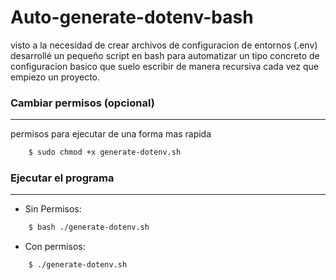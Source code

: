 Auto-generate-dotenv-bash
===
visto a la necesidad de crear archivos de configuracion de entornos (.env) desarrollé un pequeño script en bash para automatizar un tipo concreto de configuracion basico que suelo escribir de manera recursiva cada vez que empiezo un proyecto.

### Cambiar permisos (opcional)
--- 
permisos para ejecutar de una forma mas rapida

```bash
    $ sudo chmod +x generate-dotenv.sh
```

### Ejecutar el programa
---

* Sin Permisos: 
```bash
    $ bash ./generate-dotenv.sh
```
+ Con permisos:
```bash
    $ ./generate-dotenv.sh